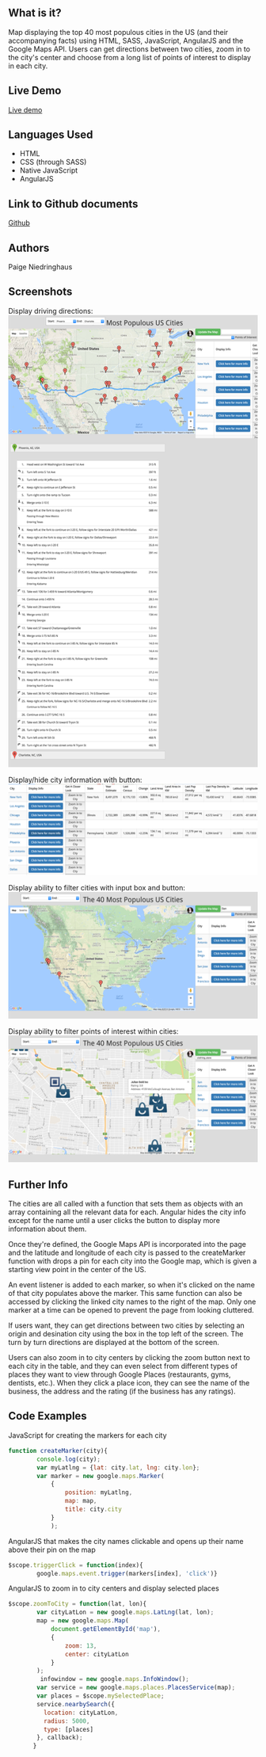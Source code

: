What is it?
------------
Map displaying the top 40 most populous cities in the US (and their accompanying facts) using HTML, SASS, JavaScript, AngularJS and the Google Maps API. Users can get directions between two cities, zoom in to the city's center and choose from a long list of points of interest to display in each city.

Live Demo
------------
[Live demo](http://pn-google-maps.surge.sh)

Languages Used
------------
  * HTML
  * CSS (through SASS)
  * Native JavaScript
  * AngularJS

Link to Github documents 
------------
[Github](https://github.com/paigen11/google-maps.git)

Authors
------------
Paige Niedringhaus

Screenshots
------------
Display driving directions: 
![alt text](https://github.com/paigen11/google-maps/blob/master/screenshots/google-maps-directions.png 'google-maps-directions.png')

Display/hide city information with button: 
![alt text](https://github.com/paigen11/google-maps/blob/master/screenshots/google-maps-display-hide-city-info.png 'google-maps-display-hide-city-info.png')

Display ability to filter cities with input box and button: 
![alt text](https://github.com/paigen11/google-maps/blob/master/screenshots/google-maps-filter-cities.png 'google-maps-filter-cities.png')

Display ability to filter points of interest within cities:
![alt text](https://github.com/paigen11/google-maps/blob/master/screenshots/google-maps-filter-display-poi.png 'google-maps-display-poi.png')

Further Info
------------
The cities are all called with a function that sets them as objects with an array containing all the relevant data for each. Angular hides the city info except for the name until a user clicks the button to display more information about them.

Once they're defined, the Google Maps API is incorporated into the page and the latitude and longitude of each city is passed to the createMarker function with drops a pin for each city into the Google map, which is given a starting view point in the center of the US.

An event listener is added to each marker, so when it's clicked on the name of that city populates above the marker. This same function can also be accessed by clicking the linked city names to the right of the map. Only one marker at a time can be opened to prevent the page from looking cluttered.

If users want, they can get directions between two cities by selecting an origin and desination city using the box in the top left of the screen. The turn by turn directions are displayed at the bottom of the screen.

Users can also zoom in to city centers by clicking the zoom button next to each city in the table, and they can even select from different types of places they want to view through Google Places (restaurants, gyms, dentists, etc.). When they click a place icon, they can see the name of the business, the address and the rating (if the business has any ratings).

Code Examples
------------
JavaScript for creating the markers for each city

```javascript
function createMarker(city){
		console.log(city);
		var myLatlng = {lat: city.lat, lng: city.lon};
		var marker = new google.maps.Marker(
	        {
	            position: myLatlng,
	            map: map,
	            title: city.city
	        }
	        );
```


AngularJS that makes the city names clickable and opens up their name above their pin on the map

```javascript
$scope.triggerClick = function(index){
		google.maps.event.trigger(markers[index], 'click')}
```	    


AngularJS to zoom in to city centers and display selected places

```javascript
$scope.zoomToCity = function(lat, lon){
		var cityLatLon = new google.maps.LatLng(lat, lon);
		map = new google.maps.Map(
			document.getElementById('map'),
			{ 
				zoom: 13,
				center: cityLatLon
			}
		);
		 infowindow = new google.maps.InfoWindow();
        var service = new google.maps.places.PlacesService(map);
        var places = $scope.mySelectedPlace;
        service.nearbySearch({
          location: cityLatLon,
          radius: 5000,
          type: [places]
        }, callback);
       }
```	

